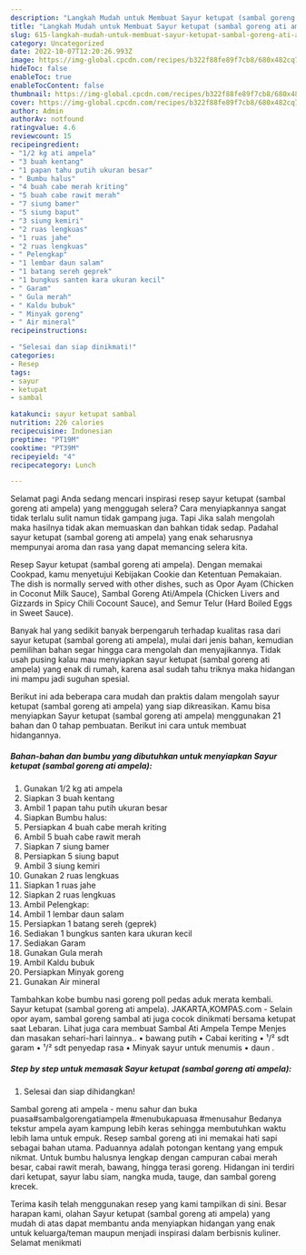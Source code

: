 ```yaml
---
description: "Langkah Mudah untuk Membuat Sayur ketupat (sambal goreng ati ampela) yang Lezat Sekali, Buat Buka Puasa}"
title: "Langkah Mudah untuk Membuat Sayur ketupat (sambal goreng ati ampela) yang Lezat Sekali, Buat Buka Puasa}"
slug: 615-langkah-mudah-untuk-membuat-sayur-ketupat-sambal-goreng-ati-ampela-yang-lezat-sekali-buat-buka-puasa
category: Uncategorized
date: 2022-10-07T12:20:26.993Z
image: https://img-global.cpcdn.com/recipes/b322f88fe89f7cb8/680x482cq70/sayur-ketupat-sambal-goreng-ati-ampela-foto-resep-utama.jpg
hideToc: false
enableToc: true
enableTocContent: false
thumbnail: https://img-global.cpcdn.com/recipes/b322f88fe89f7cb8/680x482cq70/sayur-ketupat-sambal-goreng-ati-ampela-foto-resep-utama.jpg
cover: https://img-global.cpcdn.com/recipes/b322f88fe89f7cb8/680x482cq70/sayur-ketupat-sambal-goreng-ati-ampela-foto-resep-utama.jpg
author: Admin
authorAv: notfound
ratingvalue: 4.6
reviewcount: 15
recipeingredient:
- "1/2 kg ati ampela"
- "3 buah kentang"
- "1 papan tahu putih ukuran besar"
- " Bumbu halus"
- "4 buah cabe merah kriting"
- "5 buah cabe rawit merah"
- "7 siung bamer"
- "5 siung baput"
- "3 siung kemiri"
- "2 ruas lengkuas"
- "1 ruas jahe"
- "2 ruas lengkuas"
- " Pelengkap"
- "1 lembar daun salam"
- "1 batang sereh geprek"
- "1 bungkus santen kara ukuran kecil"
- " Garam"
- " Gula merah"
- " Kaldu bubuk"
- " Minyak goreng"
- " Air mineral"
recipeinstructions:

- "Selesai dan siap dinikmati!"
categories:
- Resep
tags:
- sayur
- ketupat
- sambal

katakunci: sayur ketupat sambal 
nutrition: 226 calories
recipecuisine: Indonesian
preptime: "PT19M"
cooktime: "PT39M"
recipeyield: "4"
recipecategory: Lunch

---
```



Selamat pagi Anda sedang mencari inspirasi resep sayur ketupat (sambal goreng ati ampela) yang menggugah selera? Cara menyiapkannya sangat tidak terlalu sulit namun tidak gampang juga. Tapi Jika salah mengolah maka hasilnya tidak akan memuaskan dan bahkan tidak sedap. Padahal sayur ketupat (sambal goreng ati ampela) yang enak seharusnya mempunyai aroma dan rasa yang dapat memancing selera kita.


Resep Sayur ketupat (sambal goreng ati ampela). Dengan memakai Cookpad, kamu menyetujui Kebijakan Cookie dan Ketentuan Pemakaian. The dish is normally served with other dishes, such as Opor Ayam (Chicken in Coconut Milk Sauce), Sambal Goreng Ati/Ampela (Chicken Livers and Gizzards in Spicy Chili Cocount Sauce), and Semur Telur (Hard Boiled Eggs in Sweet Sauce).

Banyak hal yang sedikit banyak berpengaruh terhadap kualitas rasa dari sayur ketupat (sambal goreng ati ampela), mulai dari jenis bahan, kemudian pemilihan bahan segar hingga cara mengolah dan menyajikannya. Tidak usah pusing kalau mau menyiapkan sayur ketupat (sambal goreng ati ampela) yang enak di rumah, karena asal sudah tahu triknya maka hidangan ini mampu jadi suguhan spesial.


Berikut ini ada beberapa cara mudah dan praktis dalam mengolah sayur ketupat (sambal goreng ati ampela) yang siap dikreasikan. Kamu bisa menyiapkan Sayur ketupat (sambal goreng ati ampela) menggunakan 21 bahan dan 0 tahap pembuatan. Berikut ini cara untuk membuat hidangannya.

<!--inarticleads1-->

##### Bahan-bahan dan bumbu yang dibutuhkan untuk menyiapkan Sayur ketupat (sambal goreng ati ampela):

1. Gunakan 1/2 kg ati ampela
1. Siapkan 3 buah kentang
1. Ambil 1 papan tahu putih ukuran besar
1. Siapkan  Bumbu halus:
1. Persiapkan 4 buah cabe merah kriting
1. Ambil 5 buah cabe rawit merah
1. Siapkan 7 siung bamer
1. Persiapkan 5 siung baput
1. Ambil 3 siung kemiri
1. Gunakan 2 ruas lengkuas
1. Siapkan 1 ruas jahe
1. Siapkan 2 ruas lengkuas
1. Ambil  Pelengkap:
1. Ambil 1 lembar daun salam
1. Persiapkan 1 batang sereh (geprek)
1. Sediakan 1 bungkus santen kara ukuran kecil
1. Sediakan  Garam
1. Gunakan  Gula merah
1. Ambil  Kaldu bubuk
1. Persiapkan  Minyak goreng
1. Gunakan  Air mineral


Tambahkan kobe bumbu nasi goreng poll pedas aduk merata kembali. Sayur ketupat (sambal goreng ati ampela). JAKARTA,KOMPAS.com - Selain opor ayam, sambal goreng sambal ati juga cocok dinikmati bersama ketupat saat Lebaran. Lihat juga cara membuat Sambal Ati Ampela Tempe Menjes dan masakan sehari-hari lainnya.. • bawang putih • Cabai keriting • ¹/² sdt garam • ¹/² sdt penyedap rasa • Minyak sayur untuk menumis • daun . 

<!--inarticleads2-->

##### Step by step untuk memasak Sayur ketupat (sambal goreng ati ampela):


1. Selesai dan siap dihidangkan!

Sambal goreng ati ampela - menu sahur dan buka puasa#sambalgorengatiampela #menubukapuasa #menusahur Bedanya tekstur ampela ayam kampung lebih keras sehingga membutuhkan waktu lebih lama untuk empuk. Resep sambal goreng ati ini memakai hati sapi sebagai bahan utama. Paduannya adalah potongan kentang yang empuk nikmat. Untuk bumbu halusnya lengkap dengan campuran cabai merah besar, cabai rawit merah, bawang, hingga terasi goreng. Hidangan ini terdiri dari ketupat, sayur labu siam, nangka muda, tauge, dan sambal goreng krecek. 

Terima kasih telah menggunakan resep yang kami tampilkan di sini. Besar harapan kami, olahan Sayur ketupat (sambal goreng ati ampela) yang mudah di atas dapat membantu anda menyiapkan hidangan yang enak untuk keluarga/teman maupun menjadi inspirasi dalam berbisnis kuliner. Selamat menikmati
